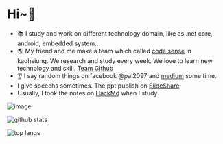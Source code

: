 # Hi~👋

 - 📚 I study and work on different technology domain, like as .net core, android, embedded system...
 - 🌎 My friend and me make a team which called [code sense](https://trello.com/b/WgsNsCpq/%E6%91%B3sense%E8%AE%80%E6%9B%B8%E6%9C%83%E7%89%88) in kaohsiung. We research and study every week. We love to learn new technology and skill. [Team Github](https://github.com/codesensegroup) 
 -  👂 I say random things on facebook @pal2097 and [medium](https://medium.com/@pal2097) some time.
 -  I give speechs sometimes. The ppt publish on [SlideShare](https://www.slideshare.net/ssuserb645bc)
 -  Usually, I took the notes on [HackMd](https://hackmd.io/@41MKMGSpR_K11_wgmtcRgw) when I study.
 
![image](https://user-images.githubusercontent.com/20264622/108589092-a5920c00-7397-11eb-898d-e16f12fdb669.png)



![github stats](https://github-readme-stats.vercel.app/api?username=spyua&theme=algolia&show_icons=true)

![top langs](https://github-readme-stats.vercel.app/api/top-langs/?username=spyua&theme=algolia&layout=compact)

